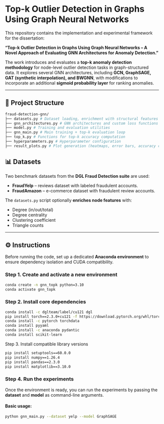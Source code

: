 # Top-k Outlier Detection in Graphs Using Graph Neural Networks

This repository contains the implementation and experimental framework for the dissertation:

**“Top-k Outlier Detection in Graphs Using Graph Neural Networks – A Novel Approach of Evaluating GNN Architectures for Anomaly Detection.”**

The work introduces and evaluates a **top-k anomaly detection methodology** for node-level outlier detection tasks in graph-structured data. It explores several GNN architectures, including **GCN, GraphSAGE, GAT (synthetic interpolation), and BWGNN**, with modifications to incorporate an additional **sigmoid probability layer** for ranking anomalies.

---


## 📁 Project Structure

```bash
fraud-detection-gnn/
├── datasets.py # Dataset loading, enrichment with structural features
├── gnn_architectures.py # GNN architectures and custom loss functions
├── model.py # Training and evaluation utilities
├── gnn_main.py # Main training + top-k evaluation loop
├── top_k.py # Functions for top-k accuracy computation
├── hyperparameters.py # Hyperparameter configuration
├── result_plots.py # Plot generation (heatmaps, error bars, accuracy curves)
```
## 📊 Datasets

Two benchmark datasets from the **DGL Fraud Detection suite** are used:

- **FraudYelp** – reviews dataset with labeled fraudulent accounts.
- **FraudAmazon** – e-commerce dataset with fraudulent review accounts.

The `datasets.py` script optionally **enriches node features** with:
- Degree (in/out/total)
- Degree centrality
- Clustering coefficient
- Triangle counts

---

## ⚙️ Instructions

Before running the code, set up a dedicated **Anaconda environment** to ensure dependency isolation and CUDA compatibility.

### Step 1. Create and activate a new environment
```bash
conda create -n gnn_topk python=3.10
conda activate gnn_topk
```

### Step 2. Install core dependencies

```bash
conda install -c dglteam/label/cu121 dgl
pip install torch==2.3.0+cu121 -f https://download.pytorch.org/whl/torch_stable.html
conda install -c pytorch torchdata
conda install pyyaml
conda install -c anaconda pydantic
conda install scikit-learn
```

Step 3. Install compatible library versions
```bash
pip install setuptools==60.0.0
pip install numpy==1.26.4
pip install pandas==2.3.0
pip install matplotlib==3.10.0
```
### Step 4. Run the experiments

Once the environment is ready, you can run the experiments by passing the **dataset** and **model** as command-line arguments.

#### Basic usage:
```bash
python gnn_main.py --dataset yelp --model GraphSAGE
```
